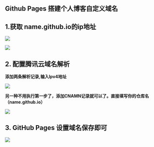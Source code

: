 Github Pages 搭建个人博客自定义域名
---

## 1.获取 name.github.io的ip地址

![](http://oss.xiaodongxier.com/blog/image/20200305135653.png?imageView2/0/interlace/1/q/70|watermark/2/text/eGlhb2Rvbmd4aWVyLmNvbQ==/font/YXJpYWw=/fontsize/600/fill/IzUxQURFRA==/dissolve/100/gravity/SouthEast/dx/0/dy/0)

![](http://oss.xiaodongxier.com/blog/image/20200305135740.png?imageView2/0/interlace/1/q/70|watermark/2/text/eGlhb2Rvbmd4aWVyLmNvbQ==/font/YXJpYWw=/fontsize/600/fill/IzUxQURFRA==/dissolve/100/gravity/SouthEast/dx/0/dy/0)


## 2. 配置腾讯云域名解析

**添加两条解析记录,输入Ipv4地址**

![](http://oss.xiaodongxier.com/blog/image/20200305140244.png?imageView2/0/interlace/1/q/70|watermark/2/text/eGlhb2Rvbmd4aWVyLmNvbQ==/font/YXJpYWw=/fontsize/600/fill/IzUxQURFRA==/dissolve/100/gravity/SouthEast/dx/0/dy/0)


**另一种不用执行第一步了，添加CNAMN记录就可以了。直接填写你的仓库名（name.github.io）**

![](http://oss.xiaodongxier.com/blog/image/20200305140421.png?imageView2/0/interlace/1/q/70|watermark/2/text/eGlhb2Rvbmd4aWVyLmNvbQ==/font/YXJpYWw=/fontsize/600/fill/IzUxQURFRA==/dissolve/100/gravity/SouthEast/dx/0/dy/0)

## 3. GitHub Pages 设置域名保存即可

![](http://oss.xiaodongxier.com/blog/image/20200305140537.png?imageView2/0/interlace/1/q/70|watermark/2/text/eGlhb2Rvbmd4aWVyLmNvbQ==/font/YXJpYWw=/fontsize/600/fill/IzUxQURFRA==/dissolve/100/gravity/SouthEast/dx/0/dy/0)